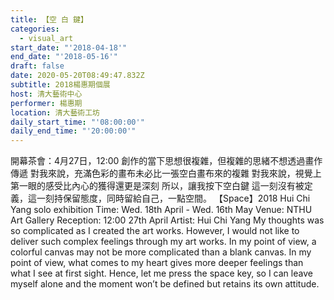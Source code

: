 ```yaml
---
title: 【空 白 鍵】
categories:
  - visual_art
start_date: "'2018-04-18'"
end_date: "'2018-05-16'"
draft: false
date: 2020-05-20T08:49:47.832Z
subtitle: 2018楊惠期個展
host: 清大藝術中心
performer: 楊惠期
location: 清大藝術工坊
daily_start_time: "'08:00:00'"
daily_end_time: "'20:00:00'"
---
```


開幕茶會：4月27日，12:00 創作的當下思想很複雜，但複雜的思緒不想透過畫作傳遞 對我來說，充滿色彩的畫布未必比一張空白畫布來的複雜 對我來說，視覺上第一眼的感受比內心的獲得還更是深刻 所以，讓我按下空白鍵 這一刻沒有被定義，這一刻持保留態度，同時留給自己，一點空間。 【Space】2018 Hui Chi Yang solo exhibition Time: Wed. 18th April - Wed. 16th May Venue: NTHU Art Gallery Reception: 12:00 27th April Artist: Hui Chi Yang My thoughts was so complicated as I created the art works. However, I would not like to deliver such complex feelings through my art works. In my point of view, a colorful canvas may not be more complicated than a blank canvas. In my point of view, what comes to my heart gives more deeper feelings than what I see at first sight. Hence, let me press the space key, so I can leave myself alone and the moment won’t be defined but retains its own attitude. 